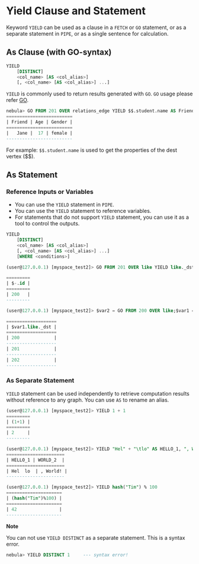 # Yield Clause and Statement

 Keyword `YIELD` can be used as a clause in a `FETCH` or `GO` statement, or as a separate statement in `PIPE`, or as a single sentence for calculation.

## As Clause (with GO-syntax)

```sql
YIELD
    [DISTINCT]
    <col_name> [AS <col_alias>]
    [, <col_name> [AS <col_alias>] ...]
```

`YIELD` is commonly used to return results generated with `GO`. `GO` usage please refer [GO](https://github.com/vesoft-inc/nebula/blob/master/docs/manual-EN/statement-syntax/data-manipulation-statements/go-syntax.md).

```sql
nebula> GO FROM 201 OVER relations_edge YIELD $$.student.name AS Friend, $$.student.age AS Age, $$.student.gender AS Gender
=========================
| Friend | Age | Gender |
=========================
|   Jane |  17 | female |
-------------------------
```

For example: `$$.student.name` is used to get the properties of the dest vertex ($$).

## As Statement

### Reference Inputs or Variables

- You can use the `YIELD` statement in `PIPE`.
- You can use the `YIELD` statement to reference variables.
- For statements that do not support `YIELD` statement, you can use it as a tool to control the outputs.

```sql
YIELD
    [DISTINCT]
    <col_name> [AS <col_alias>]
    [, <col_name> [AS <col_alias>] ...]
    [WHERE <conditions>]
```

```sql
(user@127.0.0.1) [myspace_test2]> GO FROM 201 OVER like YIELD like._dst AS id | YIELD $-.* WHERE $-.id == 200;

=========
| $-.id |
=========
| 200   |
---------

(user@127.0.0.1) [myspace_test2]> $var2 = GO FROM 200 OVER like;$var1 = GO FROM 201 OVER like;YIELD $var1.* UNION YIELD $var2.*;

===================
| $var1.like._dst |
===================
| 200             |
-------------------
| 201             |
-------------------
| 202             |
-------------------
```

### As Separate Statement

`YIELD` statement can be used independently to retrieve computation results without reference to any graph. You can use `AS` to rename an alias.

```sql
(user@127.0.0.1) [myspace_test2]> YIELD 1 + 1
=========
| (1+1) |
=========
| 2     |
---------

(user@127.0.0.1) [myspace_test2]> YIELD "Hel" + "\tlo" AS HELLO_1, ", World!" AS WORLD_2
======================
| HELLO_1 | WORLD_2  |
======================
| Hel  lo  | , World! |
----------------------

(user@127.0.0.1) [myspace_test2]> YIELD hash("Tim") % 100
=====================
| (hash("Tim")%100) |
=====================
| 42                |
---------------------
```

**Note**

You can not use `YIELD DISTINCT` as a separate statement. This is a syntax error.

```sql
nebula> YIELD DISTINCT 1     --- syntax error!
```
